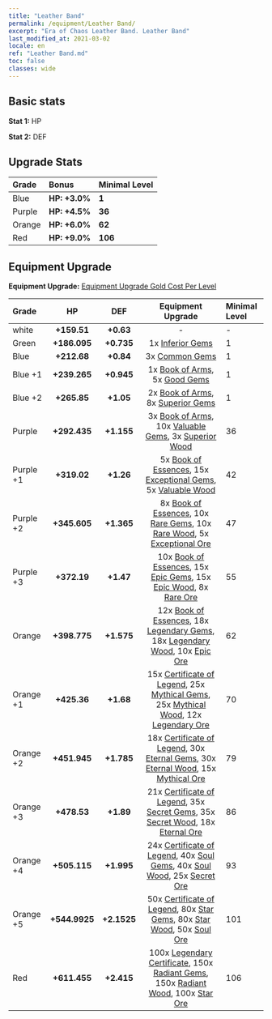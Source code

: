 ```yaml
---
title: "Leather Band"
permalink: /equipment/Leather Band/
excerpt: "Era of Chaos Leather Band. Leather Band"
last_modified_at: 2021-03-02
locale: en
ref: "Leather Band.md"
toc: false
classes: wide
---
```


## Basic stats
 **Stat 1:** HP

 **Stat 2:** DEF

## Upgrade Stats

  |     Grade    |   Bonus | Minimal Level | 
  |:-------------|:--------|:--------------| 
  | Blue | **HP: +3.0%** | **1** | 
  | Purple | **HP: +4.5%** | **36** | 
  | Orange | **HP: +6.0%** | **62** | 
  | Red | **HP: +9.0%** | **106** | 


## Equipment Upgrade
 **Equipment Upgrade:** [Equipment Upgrade Gold Cost Per Level](/equipment/EquipmentUpgradeCostPerLevel/) 

  |          Grade      | HP | DEF | Equipment Upgrade | Minimal Level |
  |:--------------------|:---------:|:---------:|:----------------:|:--------------|
  | white | **+159.51** | **+0.63** | - | - |
  | Green | **+186.095** | **+0.735** | 1x [Inferior Gems](/Items/mat_54/) | 1 |
  | Blue | **+212.68** | **+0.84** | 3x [Common Gems](/Items/mat_69/) | 1 |
  | Blue +1 | **+239.265** | **+0.945** | 1x [Book of Arms](/Items/mat_32/), 5x [Good Gems](/Items/mat_4/) | 1 |
  | Blue +2 | **+265.85** | **+1.05** | 2x [Book of Arms](/Items/mat_71/), 8x [Superior Gems](/Items/mat_41/) | 1 |
  | Purple | **+292.435** | **+1.155** | 3x [Book of Arms](/Items/mat_6/), 10x [Valuable Gems](/Items/mat_80/), 3x [Superior Wood](/Items/mat_28/) | 36 |
  | Purple +1 | **+319.02** | **+1.26** | 5x [Book of Essences](/Items/mat_44/), 15x [Exceptional Gems](/Items/mat_17/), 5x [Valuable Wood](/Items/mat_43/) | 42 |
  | Purple +2 | **+345.605** | **+1.365** | 8x [Book of Essences](/Items/mat_84/), 10x [Rare Gems](/Items/mat_59/), 10x [Rare Wood](/Items/mat_14/), 5x [Exceptional Ore](/Items/mat_67/) | 47 |
  | Purple +3 | **+372.19** | **+1.47** | 10x [Book of Essences](/Items/mat_20/), 15x [Epic Gems](/Items/mat_94/), 15x [Epic Wood](/Items/mat_57/), 8x [Rare Ore](/Items/mat_2/) | 55 |
  | Orange | **+398.775** | **+1.575** | 12x [Book of Essences](/Items/mat_60/), 18x [Legendary Gems](/Items/mat_31/), 18x [Legendary Wood](/Items/mat_93/), 10x [Epic Ore](/Items/mat_42/) | 62 |
  | Orange +1 | **+425.36** | **+1.68** | 15x [Certificate of Legend](/Items/mat_96/), 25x [Mythical Gems](/Items/mat_74/), 25x [Mythical Wood](/Items/mat_9/), 12x [Legendary Ore](/Items/mat_81/) | 70 |
  | Orange +2 | **+451.945** | **+1.785** | 18x [Certificate of Legend](/Items/mat_25/), 30x [Eternal Gems](/Items/mat_86/), 30x [Eternal Wood](/Items/mat_75/), 15x [Mythical Ore](/Items/mat_23/) | 79 |
  | Orange +3 | **+478.53** | **+1.89** | 21x [Certificate of Legend](/Items/mat_38/), 35x [Secret Gems](/Items/mat_47/), 35x [Secret Wood](/Items/mat_87/), 18x [Eternal Ore](/Items/mat_36/) | 86 |
  | Orange +4 | **+505.115** | **+1.995** | 24x [Certificate of Legend](/Items/mat_100/), 40x [Soul Gems](/Items/mat_77/), 40x [Soul Wood](/Items/mat_49/), 25x [Secret Ore](/Items/mat_99/) | 93 |
  | Orange +5 | **+544.9925** | **+2.1525** | 50x [Certificate of Legend](/Items/mat_11/), 80x [Star Gems](/Items/mat_89/), 80x [Star Wood](/Items/mat_63/), 50x [Soul Ore](/Items/mat_8/) | 101 |
  | Red | **+611.455** | **+2.415** | 100x [Legendary Certificate](/Items/mat_76/), 150x [Radiant Gems](/Items/mat_52/), 150x [Radiant Wood](/Items/mat_21/), 100x [Star Ore](/Items/mat_72/) | 106 |

